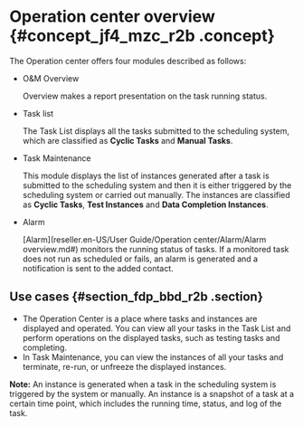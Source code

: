 # Operation center overview {#concept_jf4_mzc_r2b .concept}

The Operation center offers four modules described as follows:

-   O&amp;M Overview

    Overview makes a report presentation on the task running status.

-   Task list

    The Task List displays all the tasks submitted to the scheduling system, which are classified as **Cyclic Tasks** and **Manual Tasks**.

-   Task Maintenance

    This module displays the list of instances generated after a task is submitted to the scheduling system and then it is either triggered by the scheduling system or carried out manually. The instances are classified as **Cyclic Tasks**, **Test Instances** and **Data Completion Instances**.

-   Alarm

    [Alarm](reseller.en-US/User Guide/Operation center/Alarm/Alarm overview.md#) monitors the running status of tasks. If a monitored task does not run as scheduled or fails, an alarm is generated and a notification is sent to the added contact.


## Use cases {#section_fdp_bbd_r2b .section}

-   The Operation Center is a place where tasks and instances are displayed and operated. You can view all your tasks in the Task List and perform operations on the displayed tasks, such as testing tasks and completing.
-   In Task Maintenance, you can view the instances of all your tasks and terminate, re-run, or unfreeze the displayed instances.

**Note:** An instance is generated when a task in the scheduling system is triggered by the system or manually. An instance is a snapshot of a task at a certain time point, which includes the running time, status, and log of the task.

